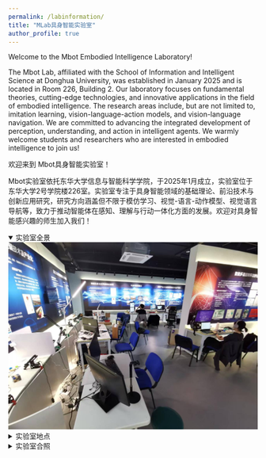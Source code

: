 ```yaml
---
permalink: /labinformation/
title: "MLab具身智能实验室"
author_profile: true
---
```


Welcome to the Mbot Embodied Intelligence Laboratory!

The Mbot Lab, affiliated with the School of Information and Intelligent Science at Donghua University, was established in January 2025 and is located in Room 226, Building 2. Our laboratory focuses on fundamental theories, cutting-edge technologies, and innovative applications in the field of embodied intelligence. The research areas include, but are not limited to, imitation learning, vision-language-action models, and vision-language navigation. We are committed to advancing the integrated development of perception, understanding, and action in intelligent agents. We warmly welcome students and researchers who are interested in embodied intelligence to join us!


欢迎来到 Mbot具身智能实验室！

Mbot实验室依托东华大学信息与智能科学学院，于2025年1月成立，实验室位于东华大学2号学院楼226室。实验室专注于具身智能领域的基础理论、前沿技术与创新应用研究，研究方向涵盖但不限于模仿学习、视觉-语言-动作模型、视觉语言导航等，致力于推动智能体在感知、理解与行动一体化方面的发展。欢迎对具身智能感兴趣的师生加入我们！

<details open>
<summary>实验室全景</summary>
<img src="../images/1280X1280.JPEG" width="1000">
</details>

<details>
<summary>实验室地点</summary>
<img src="../images/1280X1280.JPEG" width="1000">
</details>

<details>
<summary>实验室合照</summary>
<img src="../images/1280X1280.JPEG" width="1000">
</details>
